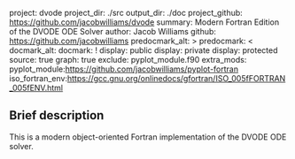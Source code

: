 project: dvode
project_dir: ./src
output_dir: ./doc
project_github: https://github.com/jacobwilliams/dvode
summary: Modern Fortran Edition of the DVODE ODE Solver
author: Jacob Williams
github: https://github.com/jacobwilliams
predocmark_alt: >
predocmark: <
docmark_alt:
docmark: !
display: public
display: private
display: protected
source: true
graph: true
exclude: pyplot_module.f90
extra_mods: pyplot_module:https://github.com/jacobwilliams/pyplot-fortran
            iso_fortran_env:https://gcc.gnu.org/onlinedocs/gfortran/ISO_005fFORTRAN_005fENV.html

Brief description
---------------

This is a modern object-oriented Fortran implementation of the DVODE ODE solver.  
